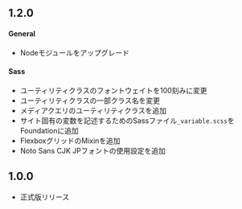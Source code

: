 ## 1.2.0

#### General

- Nodeモジュールをアップグレード

#### Sass

- ユーティリティクラスのフォントウェイトを100刻みに変更
- ユーティリティクラスの一部クラス名を変更
- メディアクエリのユーティリティクラスを追加
- サイト固有の変数を記述するためのSassファイル`_variable.scss`をFoundationに追加
- FlexboxグリッドのMixinを追加
- Noto Sans CJK JPフォントの使用設定を追加

## 1.0.0

- 正式版リリース
